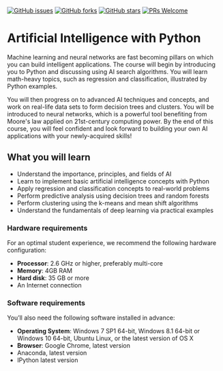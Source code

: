 [![GitHub issues](https://img.shields.io/github/issues/TrainingByPackt/Beginning-AI-Machine-Learning-and-Python.svg)](https://github.com/TrainingByPackt/Beginning-AI-Machine-Learning-and-Python/issues)
[![GitHub forks](https://img.shields.io/github/forks/TrainingByPackt/Beginning-AI-Machine-Learning-and-Python.svg)](https://github.com/TrainingByPackt/Beginning-AI-Machine-Learning-and-Python/network)
[![GitHub stars](https://img.shields.io/github/stars/TrainingByPackt/Beginning-AI-Machine-Learning-and-Python.svg)](https://github.com/TrainingByPackt/Beginning-AI-Machine-Learning-and-Python/stargazers)
[![PRs Welcome](https://img.shields.io/badge/PRs-welcome-brightgreen.svg)](https://github.com/TrainingByPackt/Beginning-AI-Machine-Learning-and-Python/pulls)



# Artificial Intelligence with Python
Machine learning and neural networks are fast becoming pillars on which you can build intelligent applications. The course will begin by introducing you to Python and discussing using AI search algorithms. You will learn math-heavy topics, such as regression and classification, illustrated by Python examples.

You will then progress on to advanced AI techniques and concepts, and work on real-life data sets to form decision trees and clusters. You will be introduced to neural networks, which is a powerful tool benefiting from Moore's law applied on 21st-century computing power. By the end of this course, you will feel confident and look forward to building your own AI applications with your newly-acquired skills!



## What you will learn
* Understand the importance, principles, and fields of AI
* Learn to implement basic artificial intelligence concepts with Python
* Apply regression and classification concepts to real-world problems
* Perform predictive analysis using decision trees and random forests
* Perform clustering using the k-means and mean shift algorithms
* Understand the fundamentals of deep learning via practical examples



### Hardware requirements
For an optimal student experience, we recommend the following hardware configuration:
* **Processor**: 2.6 GHz or higher, preferably multi-core
* **Memory**: 4GB RAM
* **Hard disk**: 35 GB or more
* An Internet connection



### Software requirements
You’ll also need the following software installed in advance:
* __Operating System__: Windows 7 SP1 64-bit, Windows 8.1 64-bit or Windows 10 64-bit, Ubuntu Linux, or the latest version of OS X
* __Browser__: Google Chrome, latest version
* Anaconda, latest version
* IPython latest version






